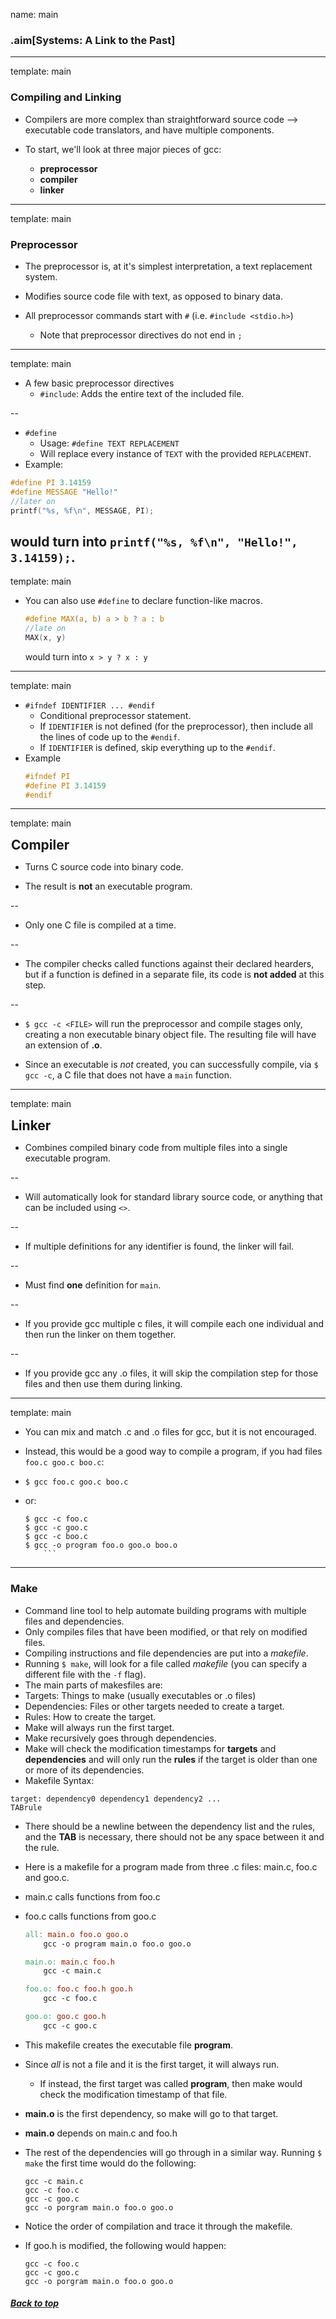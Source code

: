 name: main

### .aim[Systems: A Link to the Past]
<style>
.aim {
font-size: .75em;
border-bottom: 1px solid lightgray;
margin: 1px;
}
.remark-inline-code {
  background-color: lightgray;
  border-radius: 3px;
  padding-left: 2px;
  padding-right: 2px;
}
h4 {
font-size: 1.5em;
margin: 1px;
}
</style>
---
template: main

### Compiling and Linking

* Compilers are more complex than straightforward source code --> executable code translators, and have multiple components.

* To start, we'll look at three major pieces of gcc:
  - __preprocessor__
  - __compiler__
  - __linker__

---
template: main

### Preprocessor
 - The preprocessor is, at it's simplest interpretation, a text replacement system.

 - Modifies source code file with text, as opposed to binary data.
 - All preprocessor commands start with `#` (i.e. `#include <stdio.h>`)
   - Note that preprocessor directives do not end in `;`
---
template: main

- A few basic preprocessor directives
  - `#include`: Adds the entire text of the included file.

--
  - `#define`
    - Usage: `#define TEXT REPLACEMENT`
    - Will replace every instance of `TEXT` with the provided `REPLACEMENT`.
  - Example:
  ```c
  #define PI 3.14159
  #define MESSAGE "Hello!"
  //later on
  printf("%s, %f\n", MESSAGE, PI);
  ```
  would turn into `printf("%s, %f\n", "Hello!", 3.14159);`.
---
template: main

- You can also use `#define` to declare function-like macros.

  ```c
  #define MAX(a, b) a > b ? a : b
  //late on
  MAX(x, y)
  ```

  would turn into `x > y ? x : y`

---
template: main

- `#ifndef IDENTIFIER ... #endif`
  - Conditional preprocessor statement.
  - If `IDENTIFIER` is not defined (for the preprocessor), then include all the lines of code up to the `#endif`.
  - If `IDENTIFIER` is defined, skip everything up to the `#endif`.
- Example
  ```C
  #ifndef PI
  #define PI 3.14159
  #endif
  ```

---
template: main

#### Compiler
- Turns C source code into binary code.

- The result is __not__ an executable program.

--

- Only one C file is compiled at a time.

--

- The compiler checks called functions against their declared hearders, but if a function is defined in a separate file, its code is __not added__ at this step.

--

- `$ gcc -c <FILE>` will run the preprocessor and compile stages only, creating a non executable binary object file. The resulting file will have an extension of __.o__.

- Since an executable is _not_ created, you can successfully compile, via `$ gcc -c`, a C file that does not have a `main` function.

---
template: main

#### Linker
- Combines compiled binary code from multiple files into a single executable program.

--

- Will automatically look for standard library source code, or anything that can be included using `<>`.

--

- If multiple definitions for any identifier is found, the linker will fail.

--
- Must find __one__ definition for `main`.

--

- If you provide gcc multiple c files, it will compile each one individual and then run the linker on them together.

--

- If you provide gcc any .o files, it will skip the compilation step for those files and then use them during linking.

---
template: main

- You can mix and match .c and .o files for gcc, but it is not encouraged.

- Instead, this would be a good way to compile a program, if you had files `foo.c goo.c boo.c`:
 - `$ gcc foo.c goo.c boo.c`
 - or:
    ```
    $ gcc -c foo.c
    $ gcc -c goo.c
    $ gcc -c boo.c
    $ gcc -o program foo.o goo.o boo.o
        ```

---

### Make
  * Command line tool to help automate building programs with multiple files and dependencies.
  * Only compiles files that have been modified, or that rely on modified files.
  * Compiling instructions and file dependencies are put into a _makefile_.
  * Running `$ make`, will look for a file called _makefile_ (you can specify a different file with the `-f` flag).
  * The main parts of makesfiles are:
   * Targets: Things to make (usually executables or .o files)
   * Dependencies: Files or other targets needed to create a target.
   * Rules: How to create the target.
  * Make will always run the first target.
  * Make recursively goes through dependencies.
  * Make will check the modification timestamps for __targets__ and __dependencies__ and will only run the __rules__ if the target is older than one or more of its dependencies.
  * Makefile Syntax:
   ```
   target: dependency0 dependency1 dependency2 ...
   TABrule
   ```
   * There should be a newline between the dependency list and the rules, and the __TAB__ is necessary, there should not be any space between it and the rule.

  * Here is a makefile for a program made from three .c files: main.c, foo.c and goo.c.
   * main.c calls functions from foo.c
   * foo.c calls functions from goo.c
     ```Makefile
     all: main.o foo.o goo.o
         gcc -o program main.o foo.o goo.o

     main.o: main.c foo.h
         gcc -c main.c

     foo.o: foo.c foo.h goo.h
         gcc -c foo.c

     goo.o: goo.c goo.h
         gcc -c goo.c
       ```
   * This makefile creates the executable file __program__.
   * Since _all_ is not a file and it is the first target, it will always run.
     * If instead, the first target was called __program__, then make would check the modification timestamp of that file.
   * __main.o__ is the first dependency, so make will go to that target.
   * __main.o__ depends on main.c and foo.h
   * The rest of the dependencies will go through in a similar way. Running `$ make` the first time would do the following:
     ```
     gcc -c main.c
     gcc -c foo.c
     gcc -c goo.c
     gcc -o porgram main.o foo.o goo.o
     ```
   * Notice the order of compilation and trace it through the makefile.
   * If goo.h is modified, the following would happen:
     ```
     gcc -c foo.c
     gcc -c goo.c
     gcc -o porgram main.o foo.o goo.o
     ```

##### [Back to top](#)
